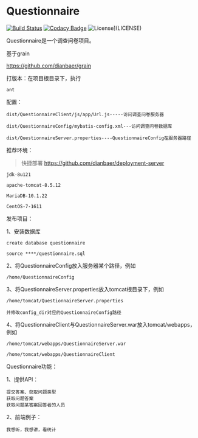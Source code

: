 # Questionnaire

[![Build Status](https://travis-ci.org/dianbaer/Questionnaire.svg?branch=master)](https://travis-ci.org/dianbaer/Questionnaire)
[![Codacy Badge](https://api.codacy.com/project/badge/Grade/eb99600527704892aea51eddfac2010f)](https://www.codacy.com/app/232365732/Questionnaire?utm_source=github.com&amp;utm_medium=referral&amp;utm_content=dianbaer/Questionnaire&amp;utm_campaign=Badge_Grade)
![License](https://img.shields.io/badge/License-MIT-blue.svg)](LICENSE)

Questionnaire是一个调查问卷项目。

基于grain

https://github.com/dianbaer/grain


打版本：在项目根目录下，执行

	ant


配置：

	dist/QuestionnaireClient/js/app/Url.js-----访问调查问卷服务器

	dist/QuestionnaireConfig/mybatis-config.xml---访问调查问卷数据库

	dist/QuestionnaireServer.properties----QuestionnaireConfig在服务器路径


推荐环境：

>快捷部署 https://github.com/dianbaer/deployment-server

	jdk-8u121

	apache-tomcat-8.5.12

	MariaDB-10.1.22

	CentOS-7-1611


发布项目：

1、安装数据库
	
	create database questionnaire
	
	source ****/questionnaire.sql

2、将QuestionnaireConfig放入服务器某个路径，例如
	
	/home/QuestionnaireConfig

3、将QuestionnaireServer.properties放入tomcat根目录下，例如
	
	/home/tomcat/QuestionnaireServer.properties
	
	并修改config_dir对应的QuestionnaireConfig路径

4、将QuestionnaireClient与QuestionnaireServer.war放入tomcat/webapps，例如
	
	/home/tomcat/webapps/QuestionnaireServer.war
	
	/home/tomcat/webapps/QuestionnaireClient


Questionnaire功能：

1、提供API：
	
	提交答案、获取问题类型
	获取问题答案
	获取问题某答案回答者的人员
	
2、前端例子：
	
	我想听，我想讲，看统计





